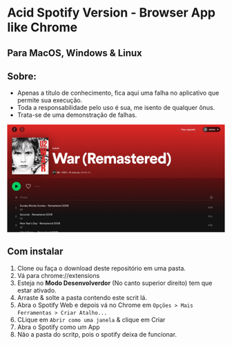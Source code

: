 # Acid Spotify Version - Browser App like Chrome
<h2>Para MacOS, Windows & Linux

## Sobre:

- Apenas a título de conhecimento, fica aqui uma falha no aplicativo que permite sua execução.
- Toda a responsabilidade pelo uso é sua, me isento de qualquer ônus.
- Trata-se de uma demonstração de falhas.

<img width="1440" alt="screenshot.jpg" src="img/screenshot.jpg">
  
## Com instalar

1. Clone ou faça o download deste repositório em uma pasta.
1. Vá para chrome://extensions
2. Esteja no **Modo Desenvolverdor** (No canto superior direito) tem que estar ativado.
3. Arraste & solte a pasta contendo este scrit lá.
4. Abra o Spotify Web e depois vá no Chrome em `Opções > Mais Ferramentas > Criar Atalho...`
5. CLique em `Abrir como uma janela` & clique em Criar
6. Abra o Spotify como um App
7. Não a pasta do scritp, pois o spotify deixa de funcionar.
